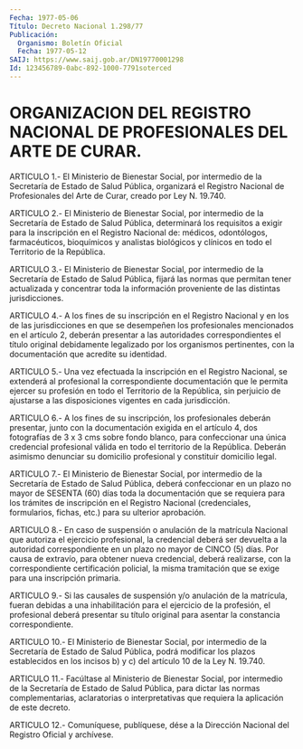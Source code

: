 ```yaml
---
Fecha: 1977-05-06
Título: Decreto Nacional 1.298/77
Publicación:
  Organismo: Boletín Oficial
  Fecha: 1977-05-12
SAIJ: https://www.saij.gob.ar/DN19770001298
Id: 123456789-0abc-892-1000-7791soterced
---
```

# ORGANIZACION DEL REGISTRO NACIONAL DE PROFESIONALES DEL ARTE DE CURAR.

<a id="1"></a>
ARTICULO 1.- El Ministerio de Bienestar Social, por intermedio de  la  Secretaría  de  Estado  de  Salud  Pública,  organizará  el Registro  Nacional  de  Profesionales del Arte de Curar, creado por Ley N. 19.740.

<a id="2"></a>
ARTICULO 2.- El Ministerio de Bienestar Social, por intermedio de la  Secretaría  de  Estado  de  Salud  Pública,  determinará los requisitos  a  exigir  para la inscripción en el Registro  Nacional de: médicos, odontólogos,  farmacéuticos,  bioquímicos  y analistas biológicos  y  clínicos  en  todo  el  Territorio  de la República.

<a id="3"></a>
ARTICULO 3.- El Ministerio de Bienestar Social, por intermedio de la  Secretaría de Estado de Salud Pública, fijará las normas que permitan   tener  actualizada  y  concentrar  toda  la  información proveniente de las distintas jurisdicciones.

<a id="4"></a>
ARTICULO  4.-  A  los  fines  de su inscripción en el Registro Nacional y en los de las jurisdicciones  en  que  se desempeñen los profesionales  mencionados  en el artículo 2, deberán  presentar  a las autoridades correspondientes  el  título  original  debidamente legalizado  por  los  organismos  pertinentes, con la documentación que acredite su identidad.

<a id="5"></a>
ARTICULO  5.-  Una vez efectuada la inscripción en el Registro Nacional,  se  extenderá    al    profesional   la  correspondiente documentación  que  le  permita  ejercer su profesión  en  todo  el Territorio  de  la  República, sin perjuicio  de  ajustarse  a  las disposiciones vigentes en cada jurisdicción.

<a id="6"></a>
ARTICULO  6.- A los fines de su inscripción, los profesionales deberán  presentar,  junto  con  la  documentación  exigida  en  el artículo 4,  dos  fotografías de 3 x 3 cms sobre fondo blanco, para confeccionar una única  credencial  profesional  válida  en todo el territorio    de   la  República.  Deberán  asimismo  denunciar  su domicilio profesional y constituir domicilio legal.

<a id="7"></a>
ARTICULO 7.- El Ministerio de Bienestar Social, por intermedio de la  Secretaría  de  Estado de Salud Pública, deberá confeccionar en un plazo no mayor de  SESENTA  (60)  días  toda la documentación que  se requiera para los trámites de inscripción  en  el  Registro Nacional    (credenciales,   formularios,  fichas,  etc.)  para  su ulterior aprobación.

<a id="8"></a>
ARTICULO 8.- En caso de suspensión o anulación de la matrícula Nacional  que  autoriza  el  ejercicio  profesional,  la credencial deberá ser devuelta a la autoridad correspondiente en un  plazo  no mayor  de CINCO (5) días. Por causa de extravío, para obtener nueva credencial, deberá realizarse, con la correspondiente certificación  policial, la misma tramitación que se exige para una inscripción primaria.

<a id="9"></a>
ARTICULO 9.- Si las causales de suspensión y/o anulación de la matrícula,  fueran  debidas  a una inhabilitación para el ejercicio de  la  profesión,  el  profesional   deberá  presentar  su  título original para asentar la constancia correspondiente.

<a id="10"></a>
ARTICULO 10.- El Ministerio de Bienestar Social, por intermedio de la  Secretaría  de  Estado de Salud Pública, podrá modificar los plazos establecidos en los  incisos  b)  y c) del artículo 10 de la Ley N. 19.740.

<a id="11"></a>
ARTICULO 11.- Facúltase al Ministerio de Bienestar Social, por intermedio  de  la  Secretaría  de  Estado  de  Salud Pública, para dictar  las normas complementarias, aclaratorias o  interpretativas que requiera la aplicación de este decreto.

<a id="12"></a>
ARTICULO  12.-  Comuníquese,  publíquese,  dése a la Dirección Nacional del Registro Oficial y archívese.